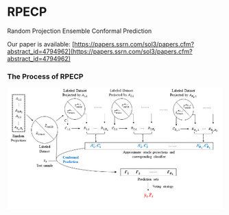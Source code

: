 # RPECP
Random Projection Ensemble Conformal Prediction

Our paper is available: [https://papers.ssrn.com/sol3/papers.cfm?abstract_id=4794962](https://papers.ssrn.com/sol3/papers.cfm?abstract_id=4794962)

### The Process of RPECP

![RPECP](RPECP.png)